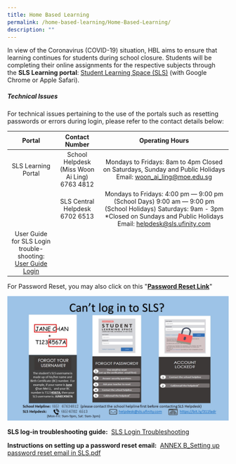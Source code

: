 ```yaml
---
title: Home Based Learning
permalink: /home-based-learning/Home-Based-Learning/
description: ""
---
```

In view of the Coronavirus (COVID-19) situation, HBL aims to ensure that learning continues for students during school closure. Students will be completing their online assignments for the respective subjects through the **SLS Learning portal**: [Student Learning Space (SLS)](https://vle.learning.moe.edu.sg) (with Google Chrome or Apple Safari).   
 

##### **Technical Issues**


For technical issues pertaining to the use of the portals such as resetting passwords or errors during login, please refer to the contact details below:  

  

|                                                        Portal                                                       |                 Contact Number                 |                                                                                     Operating Hours                                                                                    |
|:-:|:-:|:--:|
|                                                 SLS Learning Portal                                                 | School Helpdesk (Miss Woon Ai Ling)  6763 4812 |                                     Mondays to Fridays: 8am to 4pm  Closed on Saturdays, Sunday and Public Holidays  Email: woon_ai_ling@moe.edu.sg                                    |
|                                                                                                                     |         SLS Central Helpdesk  6702 6513        | Mondays to Fridays: 4:00 pm ― 9:00 pm (School Days) 9:00 am ― 9:00 pm (School Holidays)  Saturdays: 9am - 3pm  *Closed on Sundays and Public Holidays  Email: helpdesk@sls.ufinity.com |
| User Guide for SLS Login trouble-shooting: [User Guide Login](https://www.learning.moe.edu.sg/sls/user-guide/vle/logintroubleshooting/index.html)  |                                                |                                                                                                                                                                                        |

  

For Password Reset, you may also click on this "[**Password Reset Link**](http://go.gov.sg/passwordresetform)"

  

![](/images/Our%20Curriculum/Departments/ICT/Home%20Based%20Learning/H1.jpg)

  
**SLS log-in troubleshooting guide:**  [SLS Login Troubleshooting](https://www.learning.moe.edu.sg/sls/user-guide/vle/logintroubleshooting/index.html)
  
**Instructions on setting up a password reset email:**  [ANNEX B\_Setting up password reset email in SLS.pdf](/files/Our%20Curriculum/Departments/ICT/Home%20Based%20Learning/ANNEX%20B_Setting%20up%20password%20reset%20email%20in%20SLS.pdf)